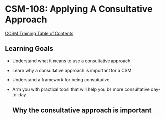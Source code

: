 # CSM-108: Applying A Consultative Approach

[CCSM Training Table of Contents](https://github.com/pslucas0212/CCSM-Training/)

## Learning Goals
- Understand what it means to use a consultative approach
- Learn why a consultative approach is important for a CSM
- Understand a framework for being consultative
- Arm you with practical toosl that will help you be more consultative day-to-day

  ## Why the consultative approach is important
  
